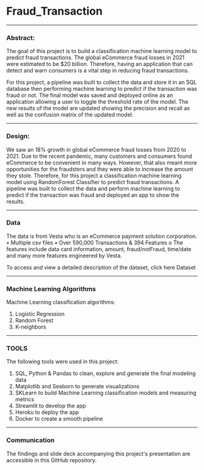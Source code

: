 # Fraud_Transaction



---

### Abstract:


The goal of this project is to build a classification machine learning model to predict fraud transactions. The global eCommerce fraud losses in 2021 were estimated to be $20 billion. Therefore, having an application that can detect and warn consumers is a vital step in reducing fraud transactions.

For this project, a pipeline was built to collect the data and store it in an SQL database then performing machine learning to predict if the transaction was fraud or not. The final model was saved and deployed online as an application allowing a user to toggle the threshold rate of the model. The new results of the model are updated showing the precision and recall as well as the confusion matrix of the updated model.







---



### Design:


We saw an 18% growth in global eCommerce fraud losses from 2020 to 2021.  Due to the recent pandemic, many customers and consumers found eCommerce to be convenient in many ways. However, that also meant more opportunities for the fraudsters and they were able to increase the amount they stole. 
Therefore, for this project a classification machine learning model using RandomForest Classifier to predict fraud transactions. A pipeline was built to collect the data and perform machine learning to predict if the transaction was fraud and deployed an app to show the results. 




---



### Data


The data is from Vesta who is an eCommerce payment solution corporation. 
•	Multiple csv files
•	Over 590,000 Transactions & 394 Features
o	The features include data card information, amount, fraud/notFraud, time/date and many more features engineered by Vesta. 

To access and view a detailed description of the dataset, click here Dataset



---


### Machine Learning Algorithms


Machine Learning classification algorithms:
1.	Logistic Regression
2.	Random Forest
3.	K-neighbors





---



### **TOOLS**

The following tools were used in this project:
1.	SQL, Python & Pandas to clean, explore and generate the final modeling data
2.	Matplotlib and Seaborn to generate visualizations
3.	SKLearn to build Machine Learning classification models and measuring metrics
4.	Streamlit to develop the app
5.	Heroku to deploy the app
6.	Docker to create a smooth pipeline


---

### Communication


The findings and slide deck accompanying this project's presentation are accessible in this GitHub repository.



